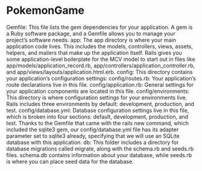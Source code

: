 # PokemonGame
Gemfile: This file lists the gem dependencies for your application. A gem is a Ruby software package, and a Gemfile allows you to manage your project’s software needs.
app: The app directory is where your main application code lives. This includes the models, controllers, views, assets, helpers, and mailers that make up the application itself. Rails gives you some application-level boilerplate for the MCV model to start out in files like app/models/application_record.rb, app/controllers/application_controller.rb, and app/views/layouts/application.html.erb.
config: This directory contains your application’s configuration settings:
config/routes.rb: Your application’s route declarations live in this file.
config/application.rb: General settings for your application components are located in this file.
config/environments: This directory is where configuration settings for your environments live. Rails includes three environments by default: development, production, and test.
config/database.yml: Database configuration settings live in this file, which is broken into four sections: default, development, production, and test. Thanks to the Gemfile that came with the rails new command, which included the sqlite3 gem, our config/database.yml file has its adapter parameter set to sqlite3 already, specifying that we will use an SQLite database with this application.
db: This folder includes a directory for database migrations called migrate, along with the schema.rb and seeds.rb files. schema.db contains information about your database, while seeds.rb is where you can place seed data for the database.